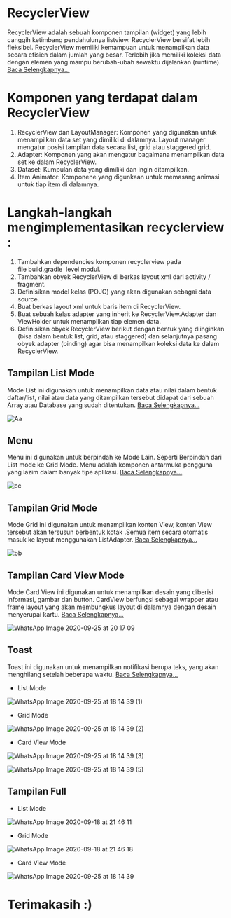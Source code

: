 # RecyclerView
RecyclerView adalah sebuah komponen tampilan (widget) yang lebih canggih ketimbang pendahulunya listview. RecyclerView bersifat lebih fleksibel. RecyclerView memiliki kemampuan untuk menampilkan data secara efisien dalam jumlah yang besar. Terlebih jika memiliki koleksi data dengan elemen yang mampu berubah-ubah sewaktu dijalankan (runtime). [ Baca Selengkapnya...](https://developer.android.com/guide/topics/ui/layout/recyclerview?hl=id#structure)

# Komponen yang terdapat dalam RecyclerView
1. RecyclerView dan LayoutManager: Komponen yang digunakan untuk menampilkan data set yang dimiliki di dalamnya. Layout manager mengatur posisi tampilan data secara list, grid atau staggered grid.
2. Adapter: Komponen yang akan mengatur bagaimana menampilkan data set ke dalam RecyclerView. 
3. Dataset: Kumpulan data yang dimiliki dan ingin ditampilkan. 
4. Item Animator:  Komponene yang digunkaan untuk memasang animasi untuk tiap item di dalamnya. 


# Langkah-langkah mengimplementasikan recyclerview :
1. Tambahkan dependencies komponen recyclerview pada file build.gradle  level modul.
2. Tambahkan obyek RecyclerView di berkas layout xml dari activity / fragment.
3. Definisikan model kelas (POJO) yang akan digunakan sebagai data source.
4. Buat berkas layout xml untuk baris item di RecyclerView.
5. Buat sebuah kelas adapter yang inherit ke RecyclerView.Adapter dan ViewHolder untuk menampilkan tiap elemen data.
6. Definisikan obyek RecyclerView berikut dengan bentuk yang diinginkan (bisa dalam bentuk list, grid, atau staggered) dan selanjutnya pasang obyek adapter (binding) agar bisa menampilkan koleksi data ke dalam RecyclerView. 





## Tampilan List Mode
Mode List ini digunakan untuk menampilkan data atau nilai dalam bentuk daftar/list, nilai atau data yang ditampilkan tersebut didapat dari sebuah Array atau Database yang sudah ditentukan. [ Baca Selengkapnya...](https://medium.com/@axella.gerald/tutorial-menampilkan-list-pada-aplikasi-android-44abda6c574d)

![Aa](https://user-images.githubusercontent.com/60412314/93603393-27979680-f9ee-11ea-90cb-dccdeae72bf9.jpg)


## Menu
Menu ini digunakan untuk berpindah ke Mode Lain. Seperti Berpindah dari List mode ke Grid Mode. Menu adalah komponen antarmuka pengguna yang lazim dalam banyak tipe aplikasi. [ Baca Selengkapnya...](https://developer.android.com/guide/topics/ui/menus?hl=id)

![cc](https://user-images.githubusercontent.com/60412314/93604100-22871700-f9ef-11ea-80b1-75a0d90f9b60.jpg)

## Tampilan Grid Mode
Mode Grid ini digunakan untuk menampilkan konten View, konten View tersebut akan tersusun berbentuk kotak .Semua item secara otomatis masuk ke layout menggunakan ListAdapter. [ Baca Selengkapnya...](https://www.androidrion.com/tutorial-gridview-android-studio/)

![bb](https://user-images.githubusercontent.com/60412314/93605070-79412080-f9f0-11ea-9363-ed52f4c1b6da.jpg)

## Tampilan Card View Mode
Mode Card View ini digunakan untuk menampilkan desain yang diberisi informasi, gambar dan button. CardView berfungsi sebagai wrapper atau frame layout yang akan membungkus layout di dalamnya dengan desain menyerupai kartu. [ Baca Selengkapnya...](https://arifdauhiblog.wordpress.com/2019/06/29/tutorial-membuat-cardview-di-android-studio/)

![WhatsApp Image 2020-09-25 at 20 17 09](https://user-images.githubusercontent.com/60412314/94271698-2de8be00-ff6c-11ea-8ef7-1b4bdd6a3641.jpeg)

## Toast
Toast ini digunakan untuk menampilkan notifikasi berupa teks, yang akan menghilang setelah beberapa waktu.  [ Baca Selengkapnya...](https://medium.com/@lobothijau/membuat-custom-toast-di-android-studio-f04f502f9042)

- List Mode

![WhatsApp Image 2020-09-25 at 18 14 39 (1)](https://user-images.githubusercontent.com/60412314/94272233-fb8b9080-ff6c-11ea-8fda-161dc17a69b6.jpeg)

- Grid Mode

![WhatsApp Image 2020-09-25 at 18 14 39 (2)](https://user-images.githubusercontent.com/60412314/94272298-165e0500-ff6d-11ea-9bc9-d12087421266.jpeg)

-  Card View Mode

![WhatsApp Image 2020-09-25 at 18 14 39 (3)](https://user-images.githubusercontent.com/60412314/94272404-38578780-ff6d-11ea-8d78-a963f91e8b89.jpeg)

![WhatsApp Image 2020-09-25 at 18 14 39 (5)](https://user-images.githubusercontent.com/60412314/94272599-73f25180-ff6d-11ea-8753-6d8b317038b3.jpeg)


## Tampilan Full

- List Mode

![WhatsApp Image 2020-09-18 at 21 46 11](https://user-images.githubusercontent.com/60412314/93611529-9ed22800-f9f8-11ea-838b-010791f0ae5c.jpeg)


- Grid Mode

![WhatsApp Image 2020-09-18 at 21 46 18](https://user-images.githubusercontent.com/60412314/93611521-9d086480-f9f8-11ea-9c06-371da8b6be20.jpeg)


- Card View Mode

![WhatsApp Image 2020-09-25 at 18 14 39](https://user-images.githubusercontent.com/60412314/94271835-638da700-ff6c-11ea-8391-716a22de7071.jpeg)

# Terimakasih :)  

